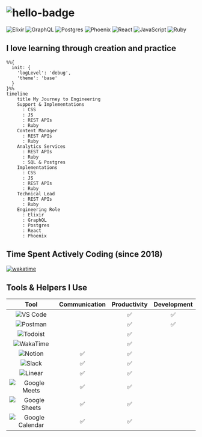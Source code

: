 # ![hello-badge](https://img.shields.io/badge/👋-Hello!-brightgreen.svg?style=for-the-badge)

![Elixir](https://img.shields.io/badge/elixir-4A2C5E.svg?style=for-the-badge&logo=elixir&logoColor=white)
![GraphQL](https://img.shields.io/badge/graphql-CE2C95.svg?style=for-the-badge&logo=graphql&logoColor=white)
![Postgres](https://img.shields.io/badge/postgres-466B91.svg?style=for-the-badge&logo=postgresql&logoColor=white)
![Phoenix](https://img.shields.io/badge/Phoenix-EB6130?style=for-the-badge&logo=phoenixframework&logoColor=white)
![React](https://img.shields.io/badge/react-68D7FA.svg?style=for-the-badge&logo=react&logoColor=black)
![JavaScript](https://img.shields.io/badge/javascript-FAE04B.svg?style=for-the-badge&logo=javascript&logoColor=black)
![Ruby](https://img.shields.io/badge/ruby-DA3B36.svg?style=for-the-badge&logo=ruby&logoColor=white)

## I love learning through creation and practice

```mermaid
%%{
  init: {
    'logLevel': 'debug',
    'theme': 'base'
  }
}%%
timeline
    title My Journey to Engineering
    Support & Implementations
      : CSS
      : JS
      : REST APIs
      : Ruby
    Content Manager
      : REST APIs
      : Ruby
    Analytics Services
      : REST APIs
      : Ruby
      : SQL & Postgres
    Implementations
      : CSS
      : JS
      : REST APIs
      : Ruby
    Technical Lead
      : REST APIs
      : Ruby
    Engineering Role
      : Elixir
      : GraphQL
      : Postgres
      : React
      : Phoenix
```

## Time Spent Actively Coding (since 2018)

[![wakatime](https://wakatime.com/badge/user/8766f998-501b-406c-b0f5-94a52aa72f39.svg/?style=for-the-badge)](https://wakatime.com/@8766f998-501b-406c-b0f5-94a52aa72f39)

## Tools & Helpers I Use

|                                                                 Tool                                                                  | Communication | Productivity | Development |
| :-----------------------------------------------------------------------------------------------------------------------------------: | :-----------: | :----------: | :---------: |
|    ![VS Code](https://img.shields.io/badge/Visual%20Studio%20Code-0098FF?logo=visualstudiocode&logoColor=fff&style=for-the-badge)     |               |      ✅      |     ✅      |
|             ![Postman](https://img.shields.io/badge/postman-E67145.svg?style=for-the-badge&logo=postman&logoColor=white)              |               |      ✅      |     ✅      |
|             ![Todoist](https://img.shields.io/badge/todoist-E44332.svg?style=for-the-badge&logo=todoist&logoColor=white)              |               |      ✅      |             |
|            ![WakaTime](https://img.shields.io/badge/wakatime-000000.svg?style=for-the-badge&logo=wakatime&logoColor=white)            |               |      ✅      |             |
|              ![Notion](https://img.shields.io/badge/notion-080808.svg?style=for-the-badge&logo=notion&logoColor=F7F7F7)               |      ✅       |      ✅      |             |
|                ![Slack](https://img.shields.io/badge/slack-441949.svg?style=for-the-badge&logo=slack&logoColor=white)                 |      ✅       |      ✅      |             |
|               ![Linear](https://img.shields.io/badge/linear-595FB7.svg?style=for-the-badge&logo=linear&logoColor=white)               |      ✅       |      ✅      |             |
|      ![Google Meets](https://img.shields.io/badge/google%20meets-448F83.svg?style=for-the-badge&logo=googlemeet&logoColor=white)      |      ✅       |      ✅      |             |
|    ![Google Sheets](https://img.shields.io/badge/google%20sheets-53A36C.svg?style=for-the-badge&logo=googlesheets&logoColor=white)    |      ✅       |      ✅      |             |
| ![Google Calendar](https://img.shields.io/badge/google%20calendar-5A87EB.svg?style=for-the-badge&logo=googlecalendar&logoColor=white) |      ✅       |      ✅      |             |
